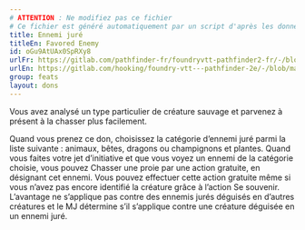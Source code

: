 ```yaml
---
# ATTENTION : Ne modifiez pas ce fichier
# Ce fichier est généré automatiquement par un script d'après les données du module Foundry VTT officiel et de sa traduction
title: Ennemi juré
titleEn: Favored Enemy
id: oGu9AtUAx0SpRXy8
urlFr: https://gitlab.com/pathfinder-fr/foundryvtt-pathfinder2-fr/-/blob/master/data/feats/oGu9AtUAx0SpRXy8.htm
urlEn: https://gitlab.com/hooking/foundry-vtt---pathfinder-2e/-/blob/master/packs/data/feats.db/favored-enemy.json
group: feats
layout: dons
---
```

Vous avez analysé un type particulier de créature sauvage et parvenez à présent à la chasser plus facilement.

Quand vous prenez ce don, choisissez la catégorie d’ennemi juré parmi la liste suivante : animaux, bêtes, dragons ou champignons et plantes. Quand vous faites votre jet d’initiative et que vous voyez un ennemi de la catégorie choisie, vous pouvez Chasser une proie par une action gratuite, en désignant cet ennemi. Vous pouvez effectuer cette action gratuite même si vous n’avez pas encore identifié la créature grâce à l’action Se souvenir. L’avantage ne s’applique pas contre des ennemis jurés déguisés en d’autres créatures et le MJ détermine s’il s’applique contre une créature déguisée en un ennemi juré.


